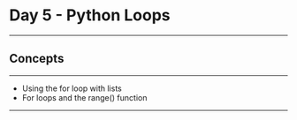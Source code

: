 # Day 5 - Python Loops
___

## Concepts
___

- Using the for loop with lists
- For loops and the range() function
___